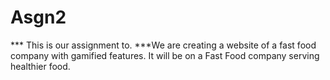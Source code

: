 # Asgn2
*** This is our assignment to. 
***We are creating a website of a fast food company with gamified features.
It will be on a Fast Food company serving healthier food. 